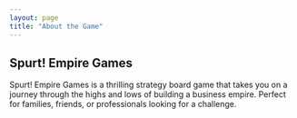 ```yaml
---
layout: page
title: "About the Game"
---
```


## Spurt! Empire Games
Spurt! Empire Games is a thrilling strategy board game that takes you on a journey through the highs and lows of building a business empire.
Perfect for families, friends, or professionals looking for a challenge.
